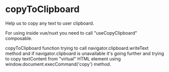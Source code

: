 # copyToClipboard

Help us to copy any text to user clipboard.

For using inside vue/nuxt you need to call "useCopyClipboard" composable.

copyToClipboard function trying to call navigator.clipboard.writeText method
and if navigator.clipboard is unavailable it's going further and trying to copy textContent from "virtual" HTML element
using window.document.execCommand('copy') method.

